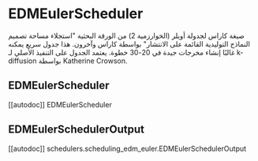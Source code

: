 # EDMEulerScheduler

صيغة كاراس لجدولة أويلر (الخوارزمية 2) من الورقة البحثية "استجلاء مساحة تصميم النماذج التوليدية القائمة على الانتشار" بواسطة كاراس وآخرون. هذا جدول سريع يمكنه غالبًا إنشاء مخرجات جيدة في 20-30 خطوة. يعتمد الجدول على التنفيذ الأصلي لـ k-diffusion بواسطة Katherine Crowson.

## EDMEulerScheduler

[[autodoc]] EDMEulerScheduler

## EDMEulerSchedulerOutput

[[autodoc]] schedulers.scheduling_edm_euler.EDMEulerSchedulerOutput